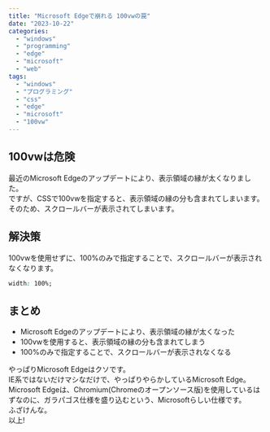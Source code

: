```yaml
---
title: "Microsoft Edgeで崩れる 100vwの罠"
date: "2023-10-22"
categories:
  - "windows"
  - "programming"
  - "edge"
  - "microsoft"
  - "web"
tags:
  - "windows"
  - "プログラミング"
  - "css"
  - "edge"
  - "microsoft"
  - "100vw"
---
```


## 100vwは危険

最近のMicrosoft Edgeのアップデートにより、表示領域の縁が太くなりました。  
ですが、CSSで100vwを指定すると、表示領域の縁の分も含まれてしまいます。  
そのため、スクロールバーが表示されてしまいます。

## 解決策

100vwを使用せずに、100%のみで指定することで、スクロールバーが表示されなくなります。

```css
width: 100%;
```

## まとめ

- Microsoft Edgeのアップデートにより、表示領域の縁が太くなった
- 100vwを使用すると、表示領域の縁の分も含まれてしまう
- 100%のみで指定することで、スクロールバーが表示されなくなる

やっぱりMicrosoft Edgeはクソです。  
IE系ではないだけマシなだけで、やっぱりやらかしているMicrosoft Edge。  
Microsoft Edgeは、Chromium(Chromeのオープンソース版)を使用しているはずなのに、ガラパゴス仕様を盛り込むという、Microsoftらしい仕様です。  
ふざけんな。  
以上!
